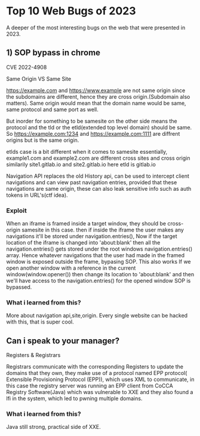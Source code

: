 # Top 10 Web Bugs of 2023

A deeper of the most interesting bugs on the web that were presented in 2023.

## 1) SOP bypass in chrome

CVE 2022-4908

Same Origin VS Same Site

https://example.com and https://www.example are not same origin since the subdomains are different, hence they are cross origin.(Subdomain also matters). Same origin would mean that the domain name would be same, same protocol and same port as well.

But inorder for something to be samesite on the other side means the protocol and the tld or the etld(extended top level domain) should be same. So https://example.com:1234 and https://example.com:1111 are diffrent origins but is the same origin.

etlds case is a bit different when it comes to samesite essentially, example1.com and example2.com are different cross sites and cross origin similarily site1.gitlab.io and site2.gitlab.io here etld is gitlab.io

Navigation API replaces the old History api, can be used to intercept client navigations and can view past navigation entries, provided that these navigations are same origin, these can also leak sensitive info such as auth tokens in URL's(ctf idea).

### Exploit

When an iframe is framed inside a target window, they should be cross-origin samesite in this case. then if inside the iframe the user makes any navigations it'll be stored under navigation.entries(), Now if the target location of the iframe is changed into 'about:blank'
then all the navigation.entries() gets stored under the root windows navigation.entries() array. Hence whatever navigations that the user had made in the framed window is exposed outside the frame, bypasing  SOP. This also works If we open another window with a reference in the current window(window.opener()) then change its location to 'about:blank' and then we'll have access to the navigation.entries() for the opened window SOP is bypassed. 

### What i learned from this?

More about navigation api,site,origin. 
Every single website can be hacked with this, that is super cool.




## Can i speak to your manager?

Registers & Registrars

Registrars communicate with the corresponding Registers to update the domains that they own, they make use of a protocol named EPP protocol( Extensible Provisioning Protocol (EPP)), which uses XML to communicate, in this case the registry server was running an EPP client from CoCCA Registry Software(Java) which was vulnerable to XXE and they also found a lfi in the system, which led to pwning multiple domains.

### What i learned from this?

Java still strong, practical side of XXE.